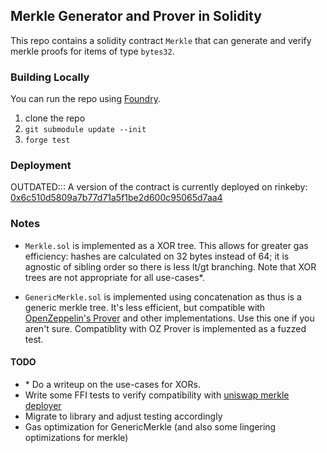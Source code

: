 ## Merkle Generator and Prover in Solidity

This repo contains a solidity contract `Merkle` that can generate and verify merkle proofs for items of type `bytes32`.

### Building Locally
You can run the repo using [Foundry](https://github.com/gakonst/foundry).
1. clone the repo
2. ```git submodule update --init```
3. `forge test`

### Deployment
OUTDATED::: A version of the contract is currently deployed on rinkeby: [0x6c510d5809a7b77d71a5f1be2d600c95065d7aa4](https://rinkeby.etherscan.io/address/0x6c510d5809a7b77d71a5f1be2d600c95065d7aa4)

### Notes
* `Merkle.sol` is implemented as a XOR tree. This allows for greater gas efficiency: hashes are calculated on 32 bytes instead of 64; it is agnostic of sibling order so there is less lt/gt branching. Note that XOR trees are not appropriate for all use-cases*.

* `GenericMerkle.sol` is implemented using concatenation as thus is a generic merkle tree. It's less efficient, but compatible with [OpenZeppelin's Prover](https://github.com/OpenZeppelin/openzeppelin-contracts/blob/master/contracts/utils/cryptography/MerkleProof.sol) and other implementations. Use this one if you aren't sure. Compatiblity with OZ Prover is implemented as a fuzzed test.


#### TODO
* \* Do a writeup on the use-cases for XORs.
* Write some FFI tests to verify compatibility with [uniswap merkle deployer](https://github.com/Uniswap/merkle-distributor/tree/master/src)
* Migrate to library and adjust testing accordingly
* Gas optimization for GenericMerkle (and also some lingering optimizations for merkle)
